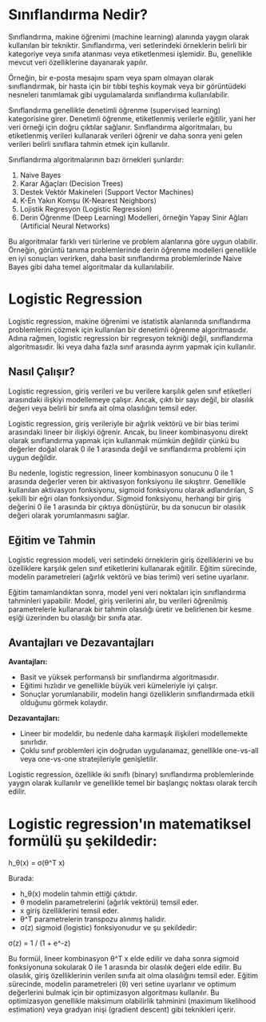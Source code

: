 # Sınıflandırma Nedir?

Sınıflandırma, makine öğrenimi (machine learning) alanında yaygın olarak kullanılan bir tekniktir. Sınıflandırma, veri setlerindeki örneklerin belirli bir kategoriye veya sınıfa atanması veya etiketlenmesi işlemidir. Bu, genellikle mevcut veri özelliklerine dayanarak yapılır.

Örneğin, bir e-posta mesajını spam veya spam olmayan olarak sınıflandırmak, bir hasta için bir tıbbi teşhis koymak veya bir görüntüdeki nesneleri tanımlamak gibi uygulamalarda sınıflandırma kullanılabilir.

Sınıflandırma genellikle denetimli öğrenme (supervised learning) kategorisine girer. Denetimli öğrenme, etiketlenmiş verilerle eğitilir, yani her veri örneği için doğru çıktılar sağlanır. Sınıflandırma algoritmaları, bu etiketlenmiş verileri kullanarak verileri öğrenir ve daha sonra yeni gelen verileri belirli sınıflara tahmin etmek için kullanılır.

Sınıflandırma algoritmalarının bazı örnekleri şunlardır:
1. Naive Bayes
2. Karar Ağaçları (Decision Trees)
3. Destek Vektör Makineleri (Support Vector Machines)
4. K-En Yakın Komşu (K-Nearest Neighbors)
5. Lojistik Regresyon (Logistic Regression)
6. Derin Öğrenme (Deep Learning) Modelleri, örneğin Yapay Sinir Ağları (Artificial Neural Networks)

Bu algoritmalar farklı veri türlerine ve problem alanlarına göre uygun olabilir. Örneğin, görüntü tanıma problemlerinde derin öğrenme modelleri genellikle en iyi sonuçları verirken, daha basit sınıflandırma problemlerinde Naive Bayes gibi daha temel algoritmalar da kullanılabilir.


# Logistic Regression

Logistic regression, makine öğrenimi ve istatistik alanlarında sınıflandırma problemlerini çözmek için kullanılan bir denetimli öğrenme algoritmasıdır. Adına rağmen, logistic regression bir regresyon tekniği değil, sınıflandırma algoritmasıdır. İki veya daha fazla sınıf arasında ayrım yapmak için kullanılır.

## Nasıl Çalışır?

Logistic regression, giriş verileri ve bu verilere karşılık gelen sınıf etiketleri arasındaki ilişkiyi modellemeye çalışır. Ancak, çıktı bir sayı değil, bir olasılık değeri veya belirli bir sınıfa ait olma olasılığını temsil eder. 

Logistic regression, giriş verileriyle bir ağırlık vektörü ve bir bias terimi arasındaki lineer bir ilişkiyi öğrenir. Ancak, bu lineer kombinasyonu direkt olarak sınıflandırma yapmak için kullanmak mümkün değildir çünkü bu değerler doğal olarak 0 ile 1 arasında değil ve sınıflandırma problemi için uygun değildir.

Bu nedenle, logistic regression, lineer kombinasyon sonucunu 0 ile 1 arasında değerler veren bir aktivasyon fonksiyonu ile sıkıştırır. Genellikle kullanılan aktivasyon fonksiyonu, sigmoid fonksiyonu olarak adlandırılan, S şekilli bir eğri olan fonksiyondur. Sigmoid fonksiyonu, herhangi bir giriş değerini 0 ile 1 arasında bir çıktıya dönüştürür, bu da sonucun bir olasılık değeri olarak yorumlanmasını sağlar.

## Eğitim ve Tahmin

Logistic regression modeli, veri setindeki örneklerin giriş özelliklerini ve bu özelliklere karşılık gelen sınıf etiketlerini kullanarak eğitilir. Eğitim sürecinde, modelin parametreleri (ağırlık vektörü ve bias terimi) veri setine uyarlanır.

Eğitim tamamlandıktan sonra, model yeni veri noktaları için sınıflandırma tahminleri yapabilir. Model, giriş verilerini alır, bu verileri öğrenilmiş parametrelerle kullanarak bir tahmin olasılığı üretir ve belirlenen bir kesme eşiği üzerinden bu olasılığı bir sınıfa atar.

## Avantajları ve Dezavantajları

**Avantajları:**
- Basit ve yüksek performanslı bir sınıflandırma algoritmasıdır.
- Eğitimi hızlıdır ve genellikle büyük veri kümeleriyle iyi çalışır.
- Sonuçlar yorumlanabilir, modelin hangi özelliklerin sınıflandırmada etkili olduğunu görmek kolaydır.

**Dezavantajları:**
- Lineer bir modeldir, bu nedenle daha karmaşık ilişkileri modellemekte sınırlıdır.
- Çoklu sınıf problemleri için doğrudan uygulanamaz, genellikle one-vs-all veya one-vs-one stratejileriyle genişletilir.

Logistic regression, özellikle iki sınıflı (binary) sınıflandırma problemlerinde yaygın olarak kullanılır ve genellikle temel bir başlangıç noktası olarak tercih edilir.

# Logistic regression'ın matematiksel formülü şu şekildedir:

h_θ(x) = σ(θ^T x)

Burada:
- h_θ(x) modelin tahmin ettiği çıktıdır.
- θ modelin parametrelerini (ağırlık vektörü) temsil eder.
- x giriş özelliklerini temsil eder.
- θ^T parametrelerin transpozu alınmış halidir.
- σ(z) sigmoid (logistic) fonksiyonudur ve şu şekildedir: 

σ(z) = 1 / (1 + e^-z)

Bu formül, lineer kombinasyon θ^T x elde edilir ve daha sonra sigmoid fonksiyonuna sokularak 0 ile 1 arasında bir olasılık değeri elde edilir. Bu olasılık, giriş özelliklerinin verilen sınıfa ait olma olasılığını temsil eder. Eğitim sürecinde, modelin parametreleri (θ) veri setine uyarlanır ve optimum değerlerini bulmak için bir optimizasyon algoritması kullanılır. Bu optimizasyon genellikle maksimum olabilirlik tahminini (maximum likelihood estimation) veya gradyan inişi (gradient descent) gibi teknikleri içerir.







